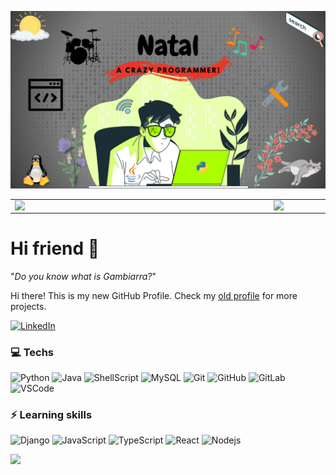 ![capa github](https://github.com/NatalNW/NatalNW/blob/master/images/capa.png)  

<center>
<table>
    <tr>
        <td><img width="400px" align="left" src="https://github-readme-stats.vercel.app/api/top-langs/?username=NatalNW7&layout=compact&theme=dark"/></td>
        <td><img width="495px" align="left" src="https://github-readme-stats.vercel.app/api?username=NatalNW7&theme=dark"/></td>
    </tr>   
</table>
</center>  

# Hi friend :wave:

"_Do you know what is Gambiarra?_"

Hi there! This is my new GitHub Profile. Check my [old profile](https://github.com/NatalNW) for more projects.

[![LinkedIn](https://img.shields.io/badge/-LinkedIn-blue?style=flat-square&logo=Linkedin&logoColor=white&link=https://www.linkedin.com/in/natalnw/)](https://www.linkedin.com/in/natalnw/)

### :computer: Techs

![Python](https://img.shields.io/badge/-Python-444?style=flat-square&logo=python)
![Java](https://img.shields.io/badge/-Java-710000?style=flat-square&logo=java)
![ShellScript](https://img.shields.io/badge/-ShellScript-4f6580?style=flat-square)
![MySQL](https://img.shields.io/badge/-MySQL-4479A1?style=flat-square&logo=mysql&logoColor=white)
![Git](https://img.shields.io/badge/-Git-b7b7b3?style=flat-square&logo=git)
![GitHub](https://img.shields.io/badge/-GitHub-181717?style=flat-square&logo=github)
![GitLab](https://img.shields.io/badge/-GitLab-3a2a66?style=flat-square&logo=gitlab)
![VSCode](https://img.shields.io/badge/-VSCode-0066b8?style=flat-square&logo=visual-studio-code&logoColor=white)

### ⚡ Learning skills

![Django](https://img.shields.io/badge/-Django-339933?style=flat-square&logo=django)
![JavaScript](https://img.shields.io/badge/-JavaScript-000?style=flat-square&logo=javascript)
![TypeScript](https://img.shields.io/badge/-TypeScript-3178c6?style=flat-square&logo=typescript)
![React](https://img.shields.io/badge/-React-282c34?style=flat-square&logo=react)
![Nodejs](https://img.shields.io/badge/-Nodejs-339933?style=flat-square&logo=Node.js&logoColor=white)

![](https://komarev.com/ghpvc/?username=NatalNW7&color=blue&style=flat)
